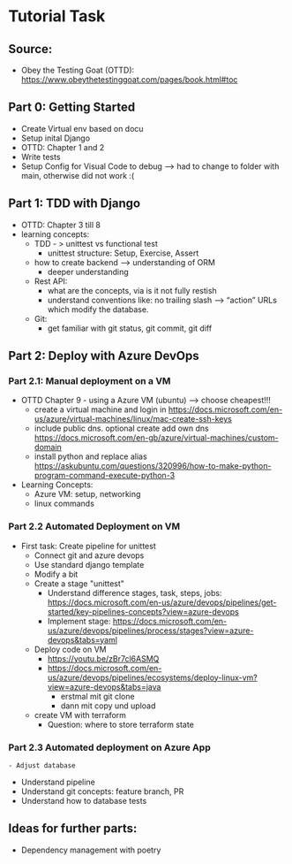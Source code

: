 # Tutorial Task

## Source:
- Obey the Testing Goat (OTTD): https://www.obeythetestinggoat.com/pages/book.html#toc

## Part 0: Getting Started
- Create Virtual env based on docu
- Setup inital Django
- OTTD: Chapter 1 and 2
- Write tests
- Setup Config for Visual Code to debug --> had to change to folder with main, otherwise did not work :(

## Part 1: TDD with Django
- OTTD: Chapter 3 till 8
- learning concepts: 
    - TDD - > unittest vs functional test
        - unittest structure: Setup, Exercise, Assert
    - how to create backend --> understanding of ORM
        - deeper understanding
    - Rest API:
        - what are the concepts, via is it not fully restish
        - understand conventions like: no trailing slash --> “action” URLs which modify the database.
    - Git:
        - get familiar with git status, git commit, git diff

## Part 2: Deploy with Azure DevOps
### Part 2.1: Manual deployment on a VM
- OTTD Chapter 9 - using a Azure VM (ubuntu) --> choose cheapest!!!
    - create a virtual machine and login in https://docs.microsoft.com/en-us/azure/virtual-machines/linux/mac-create-ssh-keys
    - include public dns. optional create add own dns https://docs.microsoft.com/en-gb/azure/virtual-machines/custom-domain
    - install python and replace alias https://askubuntu.com/questions/320996/how-to-make-python-program-command-execute-python-3
- Learning Concepts:
    - Azure VM: setup, networking
    - linux commands

### Part 2.2 Automated Deployment on VM
- First task: Create pipeline for unittest
    - Connect git and azure devops
    - Use standard django template
    - Modify a bit
    - Create a stage "unittest"
        - Understand difference stages, task, steps, jobs: https://docs.microsoft.com/en-us/azure/devops/pipelines/get-started/key-pipelines-concepts?view=azure-devops
        - Implement stage: https://docs.microsoft.com/en-us/azure/devops/pipelines/process/stages?view=azure-devops&tabs=yaml
    - Deploy code on VM
        - https://youtu.be/zBr7cl6ASMQ
        - https://docs.microsoft.com/en-us/azure/devops/pipelines/ecosystems/deploy-linux-vm?view=azure-devops&tabs=java
            - erstmal mit git clone
            - dann mit copy und upload
    - create VM with terraform
        - Question: where to store terraform state

### Part 2.3 Automated deployment on Azure App
    - Adjust database

- Understand pipeline
- Understand git concepts: feature branch, PR
- Understand how to database tests


## Ideas for further parts: 
- Dependency management with poetry

